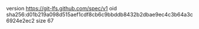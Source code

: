 version https://git-lfs.github.com/spec/v1
oid sha256:d01b219a098d515aef1cdf8cb6c9bbddb8432b2dbae9ec4c3b64a3c6924e2ec2
size 67
